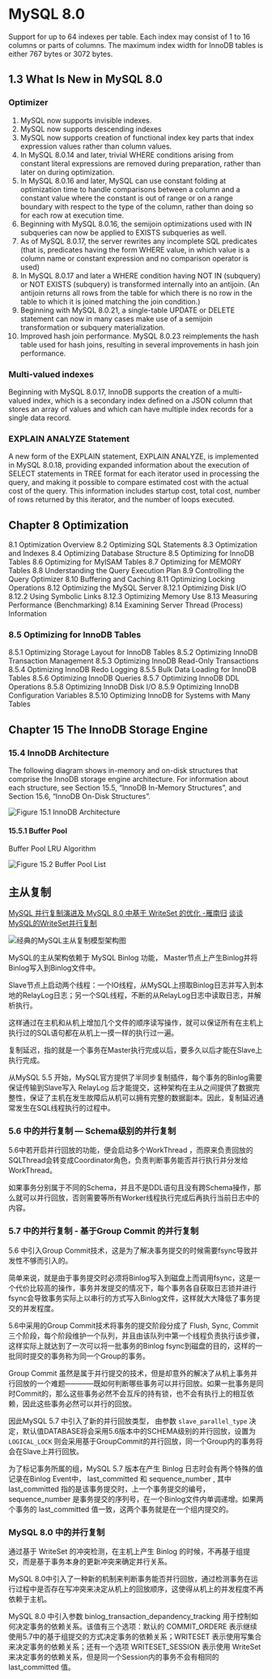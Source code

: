 # MySQL 8.0

Support for up to 64 indexes per table. Each index may consist of 1 to 16 columns or parts of columns. The maximum index width for InnoDB tables is either 767 bytes or 3072 bytes.

## 1.3 What Is New in MySQL 8.0

### Optimizer

1. MySQL now supports invisible indexes.
2. MySQL now supports descending indexes
3. MySQL now supports creation of functional index key parts that index expression values rather than column values.
4. In MySQL 8.0.14 and later, trivial WHERE conditions arising from constant literal expressions are removed during preparation, rather than later on during optimization.
5. In MySQL 8.0.16 and later, MySQL can use constant folding at optimization time to handle comparisons between a column and a constant value where the constant is out of range or on a range boundary with respect to the type of the column, rather than doing so for each row at execution time.
6. Beginning with MySQL 8.0.16, the semijoin optimizations used with IN subqueries can now be applied to EXISTS subqueries as well.
7. As of MySQL 8.0.17, the server rewrites any incomplete SQL predicates (that is, predicates having the form WHERE value, in which value is a column name or constant expression and no comparison operator is used)
8. In MySQL 8.0.17 and later a WHERE condition having NOT IN (subquery) or NOT EXISTS (subquery) is transformed internally into an antijoin. (An antijoin returns all rows from the table for which there is no row in the table to which it is joined matching the join condition.)
9. Beginning with MySQL 8.0.21, a single-table UPDATE or DELETE statement can now in many cases make use of a semijoin transformation or subquery materialization.
10. Improved hash join performance.  MySQL 8.0.23 reimplements the hash table used for hash joins, resulting in several improvements in hash join performance.

### Multi-valued indexes

Beginning with MySQL 8.0.17, InnoDB supports the creation of a multi-valued index, which is a secondary index defined on a JSON column that stores an array of values and which can have multiple index records for a single data record.

### EXPLAIN ANALYZE Statement

A new form of the EXPLAIN statement, EXPLAIN ANALYZE, is implemented in MySQL 8.0.18, providing expanded information about the execution of SELECT statements in TREE format for each iterator used in processing the query, and making it possible to compare estimated cost with the actual cost of the query. This information includes startup cost, total cost, number of rows returned by this iterator, and the number of loops executed.

## Chapter 8 Optimization

8.1 Optimization Overview
8.2 Optimizing SQL Statements
8.3 Optimization and Indexes
8.4 Optimizing Database Structure
8.5 Optimizing for InnoDB Tables
8.6 Optimizing for MyISAM Tables
8.7 Optimizing for MEMORY Tables
8.8 Understanding the Query Execution Plan
8.9 Controlling the Query Optimizer
8.10 Buffering and Caching
8.11 Optimizing Locking Operations
8.12 Optimizing the MySQL Server
8.12.1 Optimizing Disk I/O
8.12.2 Using Symbolic Links
8.12.3 Optimizing Memory Use
8.13 Measuring Performance (Benchmarking)
8.14 Examining Server Thread (Process) Information

### 8.5 Optimizing for InnoDB Tables

8.5.1 Optimizing Storage Layout for InnoDB Tables
8.5.2 Optimizing InnoDB Transaction Management
8.5.3 Optimizing InnoDB Read-Only Transactions
8.5.4 Optimizing InnoDB Redo Logging
8.5.5 Bulk Data Loading for InnoDB Tables
8.5.6 Optimizing InnoDB Queries
8.5.7 Optimizing InnoDB DDL Operations
8.5.8 Optimizing InnoDB Disk I/O
8.5.9 Optimizing InnoDB Configuration Variables
8.5.10 Optimizing InnoDB for Systems with Many Tables

## Chapter 15 The InnoDB Storage Engine

### 15.4 InnoDB Architecture

The following diagram shows in-memory and on-disk structures that comprise the InnoDB storage engine architecture. For information about each structure, see Section 15.5, “InnoDB In-Memory Structures”, and Section 15.6, “InnoDB On-Disk Structures”.

![Figure 15.1 InnoDB Architecture](image/2021-12-21-10-14-10.png)

#### 15.5.1 Buffer Pool

Buffer Pool LRU Algorithm

![Figure 15.2 Buffer Pool List](image/2021-12-21-10-15-48.png)

## 主从复制

[MySQL 并行复制演进及 MySQL 8.0 中基于 WriteSet 的优化 -雁南归](https://zhuanlan.zhihu.com/p/37129637)
[谈谈MySQL的WriteSet并行复制](https://www.cnblogs.com/JiangLe/p/9650728.html)

![经典的MySQL主从复制模型架构图](image/2021-09-26-14-52-06.png)

MySQL的主从架构依赖于 MySQL Binlog 功能， Master节点上产生Binlog并将Binlog写入到Binlog文件中。

Slave节点上启动两个线程：一个IO线程，从MySQL上捞取Binlog日志并写入到本地的RelayLog日志；另一个SQL线程，不断的从RelayLog日志中读取日志，并解析执行。

这样通过在主机和从机上增加几个文件的顺序读写操作，就可以保证所有在主机上执行过的SQL语句都在从机上一摸一样的执行过一遍。

复制延迟，指的就是一个事务在Master执行完成以后，要多久以后才能在Slave上执行完成。

从MySQL 5.5 开始，MySQL官方提供了半同步复制插件，每个事务的Binlog需要保证传输到Slave写入 RelayLog 后才能提交，这种架构在主从之间提供了数据完整性，保证了主机在发生故障后从机可以拥有完整的数据副本。因此，复制延迟通常发生在SQL线程执行的过程中。

### 5.6 中的并行复制 — Schema级别的并行复制

5.6中若开启并行回放的功能，便会启动多个WorkThread ，而原来负责回放的SQLThread会转变成Coordinator角色，负责判断事务能否并行执行并分发给WorkThread。

如果事务分别属于不同的Schema，并且不是DDL语句且没有跨Schema操作，那么就可以并行回放，否则需要等所有Worker线程执行完成后再执行当前日志中的内容。

### 5.7 中的并行复制 - 基于Group Commit 的并行复制

5.6 中引入Group Commit技术，这是为了解决事务提交的时候需要fsync导致并发性不够而引入的。

简单来说，就是由于事务提交时必须将Binlog写入到磁盘上而调用fsync，这是一个代价比较高的操作，事务并发提交的情况下，每个事务各自获取日志锁并进行fsync会导致事务实际上以串行的方式写入Binlog文件，这样就大大降低了事务提交的并发程度。

5.6中采用的Group Commit技术将事务的提交阶段分成了 Flush, Sync, Commit 三个阶段，每个阶段维护一个队列，并且由该队列中第一个线程负责执行该步骤，这样实际上就达到了一次可以将一批事务的Binlog fsync到磁盘的目的，这样的一批同时提交的事务称为同一个Group的事务。

Group Commit 虽然是属于并行提交的技术，但是却意外的解决了从机上事务并行回放的一个难题————既如何判断哪些事务可以并行回放。如果一批事务是同时Commit的，那么这些事务必然不会互斥的持有锁，也不会有执行上的相互依赖，因此这些事务必然可以并行的回放。

因此MySQL 5.7 中引入了新的并行回放类型， 由参数 `slave_parallel_type` 决定，默认值DATABASE将会采用5.6版本中的SCHEMA级别的并行回放，设置为 `LOGICAL_LOCK` 则会采用基于GroupCommit的并行回放，同一个Group内的事务将会在Slave上并行回放。

为了标记事务所属的组，MySQL 5.7 版本在产生 Binlog 日志时会有两个特殊的值记录在Binlog Event中， last_committed 和 sequence_number , 其中 last_committed 指的是该事务提交时，上一个事务提交的编号，sequence_number 是事务提交的序列号，在一个Binlog文件内单调递增。如果两个事务的 last_committed 值一致，这两个事务就是在一个组内提交的。

### MySQL 8.0 中的并行复制

通过基于 WriteSet 的冲突检测，在主机上产生 Binlog 的时候，不再基于组提交，而是基于事务本身的更新冲突来确定并行关系。

MySQL 8.0中引入了一种新的机制来判断事务能否并行回放，通过检测事务在运行过程中是否存在写冲突来决定从机上的回放顺序，这使得从机上的并发程度不再依赖于主机。

MySQL 8.0 中引入参数 binlog_transaction_depandency_tracking 用于控制如何决定事务的依赖关系。该值有三个选项：默认的 COMMIT_ORDERE 表示继续使用5.7中的基于组提交的方式决定事务的依赖关系；WRITESET 表示使用写集合来决定事务的依赖关系；还有一个选项 WRITESET_SESSION 表示使用 WriteSet 来决定事务的依赖关系，但是同一个Session内的事务不会有相同的 last_committed 值。
